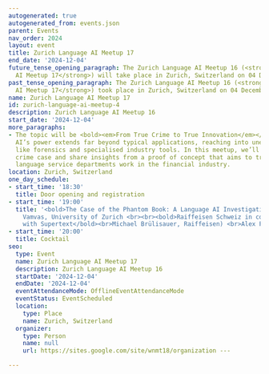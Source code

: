 ```yaml
---
autogenerated: true
autogenerated_from: events.json
parent: Events
nav_order: 2024
layout: event
title: Zurich Language AI Meetup 17
end_date: '2024-12-04'
future_tense_opening_paragraph: The Zurich Language AI Meetup 16 (<strong>Zurich Language
  AI Meetup 17</strong>) will take place in Zurich, Switzerland on 04 December, 2024.
past_tense_opening_paragraph: The Zurich Language AI Meetup 16 (<strong>Zurich Language
  AI Meetup 17</strong>) took place in Zurich, Switzerland on 04 December, 2024.
name: Zurich Language AI Meetup 17
id: zurich-language-ai-meetup-4
description: Zurich Language AI Meetup 16
start_date: '2024-12-04'
more_paragraphs:
- The topic will be <bold><em>From True Crime to True Innovation</em></bold>. <br>Language
  AI’s power extends far beyond typical applications, reaching into unexpected areas
  like forensics and specialised industry tools. In this meetup, we’ll look at a true
  crime case and share insights from a proof of concept that aims to transform how
  language service departments work in the financial industry.
location: Zurich, Switzerland
one_day_schedule:
- start_time: '18:30'
  title: Door opening and registration
- start_time: '19:00'
  title: '<bold>The Case of the Phantom Book: A Language AI Investigation</bold><br>Jannis
    Vamvas, University of Zurich <br><br><bold>Raiffeisen Schweiz in collaboration
    with Supertext</bold><br>Michael Brülisauer, Raiffeisen) <br>Alex Flückiger, Supertext'
- start_time: '20:00'
  title: Cocktail
seo:
  type: Event
  name: Zurich Language AI Meetup 17
  description: Zurich Language AI Meetup 16
  startDate: '2024-12-04'
  endDate: '2024-12-04'
  eventAttendanceMode: OfflineEventAttendanceMode
  eventStatus: EventScheduled
  location:
    type: Place
    name: Zurich, Switzerland
  organizer:
    type: Person
    name: null
    url: https://sites.google.com/site/wnmt18/organization ---

---
```


